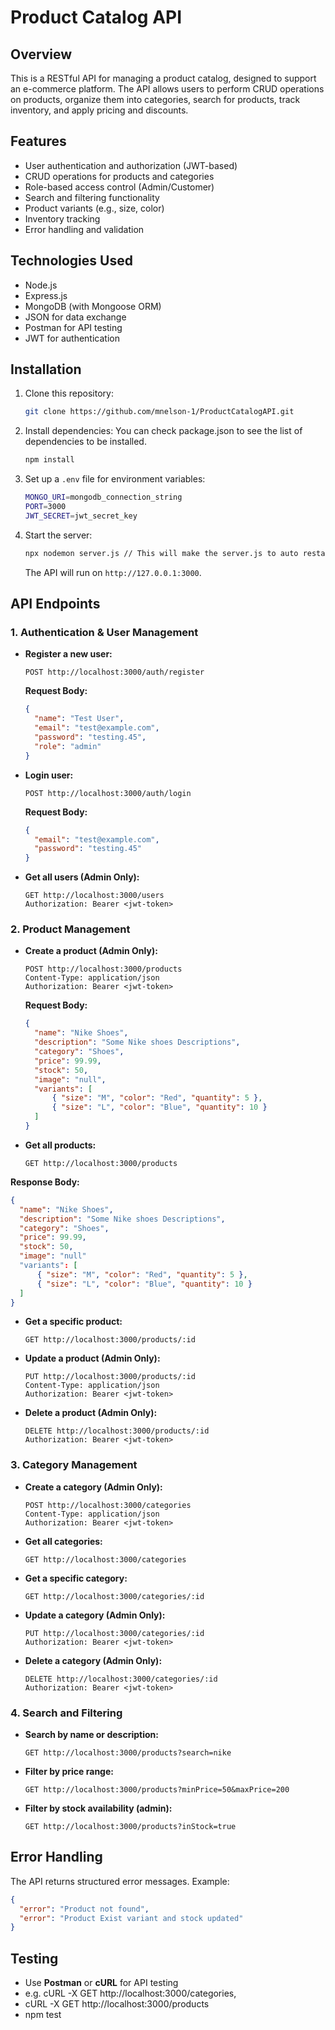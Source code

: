 # Product Catalog API

## Overview
This is a RESTful API for managing a product catalog, designed to support an e-commerce platform. The API allows users to perform CRUD operations on products, organize them into categories, search for products, track inventory, and apply pricing and discounts.

## Features
- User authentication and authorization (JWT-based)
- CRUD operations for products and categories
- Role-based access control (Admin/Customer)
- Search and filtering functionality
- Product variants (e.g., size, color)
- Inventory tracking
- Error handling and validation

## Technologies Used
- Node.js
- Express.js
- MongoDB (with Mongoose ORM)
- JSON for data exchange
- Postman for API testing
- JWT for authentication

## Installation
1. Clone this repository:
   ```sh
   git clone https://github.com/mnelson-1/ProductCatalogAPI.git
   ```

2. Install dependencies: You can check package.json to see the list of dependencies to be installed.
   ```sh
   npm install
   ```

3. Set up a `.env` file for environment variables:
   ```sh
   MONGO_URI=mongodb_connection_string
   PORT=3000
   JWT_SECRET=jwt_secret_key
   ```

4. Start the server:
   ```sh
   npx nodemon server.js // This will make the server.js to auto restart
   ```
   The API will run on `http://127.0.0.1:3000`.

## API Endpoints

### 1. Authentication & User Management
- **Register a new user:**
  ```http
  POST http://localhost:3000/auth/register
  ```
  **Request Body:**
  ```json
  {
    "name": "Test User",
    "email": "test@example.com",
    "password": "testing.45",
    "role": "admin"
  }
  ```

- **Login user:**
  ```http
  POST http://localhost:3000/auth/login
  ```
  **Request Body:**
  ```json
  {
    "email": "test@example.com",
    "password": "testing.45"
  }
  ```

- **Get all users (Admin Only):**
  ```http
  GET http://localhost:3000/users
  Authorization: Bearer <jwt-token>
  ```

### 2. Product Management
- **Create a product (Admin Only):**
  ```http
  POST http://localhost:3000/products
  Content-Type: application/json
  Authorization: Bearer <jwt-token>
  ```
  **Request Body:**
  ```json
  {
    "name": "Nike Shoes",
    "description": "Some Nike shoes Descriptions",
    "category": "Shoes",
    "price": 99.99,
    "stock": 50,
    "image": "null",
    "variants": [
        { "size": "M", "color": "Red", "quantity": 5 },
        { "size": "L", "color": "Blue", "quantity": 10 }
    ]
  }
  ```

- **Get all products:**
  ```http
  GET http://localhost:3000/products
  ```
**Response Body:**
  ```json
  {
    "name": "Nike Shoes",
    "description": "Some Nike shoes Descriptions",
    "category": "Shoes",
    "price": 99.99,
    "stock": 50,
    "image": "null"
    "variants": [
        { "size": "M", "color": "Red", "quantity": 5 },
        { "size": "L", "color": "Blue", "quantity": 10 }
    ]
  }
  ```

- **Get a specific product:**
  ```http
  GET http://localhost:3000/products/:id
  ```

- **Update a product (Admin Only):**
  ```http
  PUT http://localhost:3000/products/:id
  Content-Type: application/json
  Authorization: Bearer <jwt-token>
  ```

- **Delete a product (Admin Only):**
  ```http
  DELETE http://localhost:3000/products/:id
  Authorization: Bearer <jwt-token>
  ```

### 3. Category Management
- **Create a category (Admin Only):**
  ```http
  POST http://localhost:3000/categories
  Content-Type: application/json
  Authorization: Bearer <jwt-token>
  ```

- **Get all categories:**
  ```http
  GET http://localhost:3000/categories
  ```

- **Get a specific category:**
  ```http
  GET http://localhost:3000/categories/:id
  ```

- **Update a category (Admin Only):**
  ```http
  PUT http://localhost:3000/categories/:id
  Authorization: Bearer <jwt-token>
  ```

- **Delete a category (Admin Only):**
  ```http
  DELETE http://localhost:3000/categories/:id
  Authorization: Bearer <jwt-token>
  ```

### 4. Search and Filtering
- **Search by name or description:**
  ```http
  GET http://localhost:3000/products?search=nike
  ```

- **Filter by price range:**
  ```http
  GET http://localhost:3000/products?minPrice=50&maxPrice=200
  ```

- **Filter by stock availability (admin):**
  ```http
  GET http://localhost:3000/products?inStock=true
  ```

## Error Handling
The API returns structured error messages. Example:
```json
{
  "error": "Product not found",
  "error": "Product Exist variant and stock updated"
}
```

## Testing
- Use **Postman** or **cURL** for API testing
- e.g. cURL -X GET http://localhost:3000/categories,
- cURL -X GET http://localhost:3000/products
- npm test
